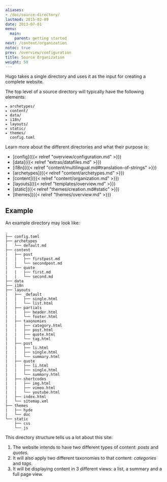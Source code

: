 ```yaml
---
aliases:
- /doc/source-directory/
lastmod: 2015-02-09
date: 2013-07-01
menu:
  main:
    parent: getting started
next: /content/organization
notoc: true
prev: /overview/configuration
title: Source Organization
weight: 50
---
```


Hugo takes a single directory and uses it as the input for creating a complete
website.


The top level of a source directory will typically have the following elements:

    ▸ archetypes/
    ▸ content/
    ▸ data/
    ▸ i18n/
    ▸ layouts/
    ▸ static/
    ▸ themes/
      config.toml

Learn more about the different directories and what their purpose is:

* [config]({{< relref "overview/configuration.md" >}})
* [data]({{< relref "extras/datafiles.md" >}})
* [i18n]({{< relref "content/multilingual.md#translation-of-strings" >}})
* [archetypes]({{< relref "content/archetypes.md" >}})
* [content]({{< relref "content/organization.md" >}})
* [layouts]({{< relref "templates/overview.md" >}})
* [static]({{< relref "themes/creation.md#static" >}})
* [themes]({{< relref "themes/overview.md" >}})


## Example

An example directory may look like:

    .
    ├── config.toml
    ├── archetypes
    |   └── default.md
    ├── content
    |   ├── post
    |   |   ├── firstpost.md
    |   |   └── secondpost.md
    |   └── quote
    |   |   ├── first.md
    |   |   └── second.md
    ├── data
    ├── i18n
    ├── layouts
    |   ├── _default
    |   |   ├── single.html
    |   |   └── list.html
    |   ├── partials
    |   |   ├── header.html
    |   |   └── footer.html
    |   ├── taxonomies
    |   |   ├── category.html
    |   |   ├── post.html
    |   |   ├── quote.html
    |   |   └── tag.html
    |   ├── post
    |   |   ├── li.html
    |   |   ├── single.html
    |   |   └── summary.html
    |   ├── quote
    |   |   ├── li.html
    |   |   ├── single.html
    |   |   └── summary.html
    |   ├── shortcodes
    |   |   ├── img.html
    |   |   ├── vimeo.html
    |   |   └── youtube.html
    |   ├── index.html
    |   └── sitemap.xml
    ├── themes
    |   ├── hyde
    |   └── doc
    └── static
        ├── css
        └── js

This directory structure tells us a lot about this site:

1. The website intends to have two different types of content: *posts* and *quotes*.
2. It will also apply two different taxonomies to that content: *categories* and *tags*.
3. It will be displaying content in 3 different views: a list, a summary and a full page view.
